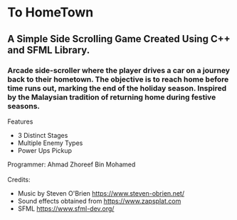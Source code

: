 # To HomeTown
## A Simple Side Scrolling Game Created Using C++ and SFML Library.

### Arcade side-scroller where the player drives a car on a journey back to their hometown. The objective is to reach home before time runs out, marking the end of the holiday season. Inspired by the Malaysian tradition of returning home during festive seasons.

Features
- 3 Distinct Stages
- Multiple Enemy Types
- Power Ups Pickup


Programmer: Ahmad Zhoreef Bin Mohamed
<br />
<br />
Credits: 
- Music by Steven O'Brien
https://www.steven-obrien.net/
- Sound effects obtained from https://www.zapsplat.com
- SFML https://www.sfml-dev.org/
